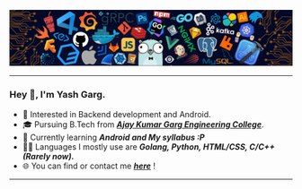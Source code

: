![](https://github.com/Yash-Garg/Yash-Garg/blob/master/header.png)

---
### Hey 👋, I'm Yash Garg.

* 🧐   Interested in Backend development and Android.
* 🎓   Pursuing B.Tech from <i><a href="https://www.akgec.ac.in/" target="_blank"> <b>Ajay Kumar Garg Engineering College</b></a></i>. 
* 🌱   Currently learning _**Android and My syllabus :P**_
* ✍🏻   Languages I mostly use are _**Golang, Python, HTML/CSS, C/C++ (Rarely now).**_
* 🌐   You can find or contact me _**[here](https://linktr.ee/yashgarg)**_ !
---
